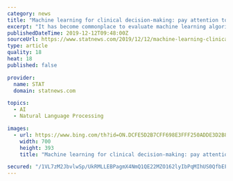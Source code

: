 ```yaml
---
category: news
title: "Machine learning for clinical decision-making: pay attention to what you don’t see"
excerpt: "It has become commonplace to evaluate machine learning algorithms based on overall measures like accuracy or area under the curve. However, one evaluation metric cannot capture the complexity of performance. Be wary of research that claims to be ready for translation into clinical practice but only presents a “leader board” of tools that ..."
publishedDateTime: 2019-12-12T09:48:00Z
sourceUrl: https://www.statnews.com/2019/12/12/machine-learning-clinical-decision-making-limitations/
type: article
quality: 18
heat: 18
published: false

provider:
  name: STAT
  domain: statnews.com

topics:
  - AI
  - Natural Language Processing

images:
  - url: https://www.bing.com/th?id=ON.DCFE5D2B7CFF698E3FFF250ADDE3D2B8
    width: 700
    height: 393
    title: "Machine learning for clinical decision-making: pay attention to what you don’t see"

secured: "/1VL7zM2JbvlwSp/UkRMLLEBPagmX4NmQ1QE22MZO162lyIbPqMIhUS0QfbEFx20hhMyVm0UXLug14Eabk0lu9oxjNTqZnEZzQVlaYPw3clIz2tJK8GjjkCnnhkeqzXnYgnSBM/9nvol3G4L0MjBU42BL/KWEms/HHTqQ7mE3E7CN3otCwOE5Bb3TEJ4N5E8s3p6EUrmSLYpB/VOpkV2bkm29fjSKkt04JQVQUv2k95IejGpzCGrV0LQ8oCUWP+qAPQ+AjXYq+thDUAADu2+BA==;ykahsGXLThKXAp/PEC+ngg=="
---
```



